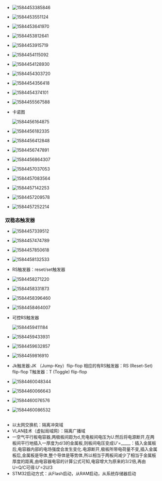 - ![1584453385846](C:\Users\cym\AppData\Local\Temp\1584453385846.png)
- ![1584453551124](C:\Users\cym\AppData\Local\Temp\1584453551124.png)
- ![1584453641970](C:\Users\cym\AppData\Local\Temp\1584453641970.png)
- ![1584453812641](C:\Users\cym\AppData\Local\Temp\1584453812641.png)
- ![1584453915719](C:\Users\cym\AppData\Local\Temp\1584453915719.png)
- ![1584454115092](C:\Users\cym\AppData\Local\Temp\1584454115092.png)
- ![1584454128930](C:\Users\cym\AppData\Local\Temp\1584454128930.png)
- ![1584454303720](C:\Users\cym\AppData\Local\Temp\1584454303720.png)
- ![1584454356418](C:\Users\cym\AppData\Local\Temp\1584454356418.png)
- ![1584454374101](C:\Users\cym\AppData\Local\Temp\1584454374101.png)



- ![1584455567588](C:\Users\cym\AppData\Local\Temp\1584455567588.png)

- 卡诺图

  ![1584456164875](C:\Users\cym\AppData\Local\Temp\1584456164875.png)

- ![1584456182335](C:\Users\cym\AppData\Local\Temp\1584456182335.png)

- ![1584456412848](C:\Users\cym\AppData\Local\Temp\1584456412848.png)

- ![1584456747891](C:\Users\cym\AppData\Local\Temp\1584456747891.png)

- ![1584456864307](C:\Users\cym\AppData\Local\Temp\1584456864307.png)

- ![1584457037053](C:\Users\cym\AppData\Local\Temp\1584457037053.png)

- ![1584457083564](C:\Users\cym\AppData\Local\Temp\1584457083564.png)

- ![1584457142253](C:\Users\cym\AppData\Local\Temp\1584457142253.png)

- ![1584457209578](C:\Users\cym\AppData\Local\Temp\1584457209578.png)

- ![1584457252214](C:\Users\cym\AppData\Local\Temp\1584457252214.png)



### 双稳态触发器

- ![1584457339512](C:\Users\cym\AppData\Local\Temp\1584457339512.png)

- ![1584457474789](C:\Users\cym\AppData\Local\Temp\1584457474789.png)

- ![1584457850618](C:\Users\cym\AppData\Local\Temp\1584457850618.png)

- ![1584458132533](C:\Users\cym\AppData\Local\Temp\1584458132533.png)

- RS触发器：reset/set触发器

- ![1584458271220](C:\Users\cym\AppData\Local\Temp\1584458271220.png)

- ![1584458331873](C:\Users\cym\AppData\Local\Temp\1584458331873.png)

- ![1584458396460](C:\Users\cym\AppData\Local\Temp\1584458396460.png)

- ![1584458464007](C:\Users\cym\AppData\Local\Temp\1584458464007.png)

- 可控RS触发器

  ![1584459411184](C:\Users\cym\AppData\Local\Temp\1584459411184.png)

- ![1584459433931](C:\Users\cym\AppData\Local\Temp\1584459433931.png)

- ![1584459632857](C:\Users\cym\AppData\Local\Temp\1584459632857.png)

- ![1584459816910](C:\Users\cym\AppData\Local\Temp\1584459816910.png)

- Jk触发器:JK （Jump-Key）flip-flop
  相应的有RS触发器：RS (Reset-Set) flip-flop
  T触发器：T (Toggle) flip-flop

- ![1584460048344](C:\Users\cym\AppData\Local\Temp\1584460048344.png)

- ![1584460066643](C:\Users\cym\AppData\Local\Temp\1584460066643.png)

- ![1584460076576](C:\Users\cym\AppData\Local\Temp\1584460076576.png)

- ![1584460086532](C:\Users\cym\AppData\Local\Temp\1584460086532.png)











## #

- 以太网交换机：隔离冲突域
- VLAN技术（虚拟局域网）：隔离广播域
- 一空气平行板电容器,两极板间距为d,充电板间电压为U.然后将电源断开,在两板间平行地插入一厚度为d/3的金属板,则板间电压变成U'=_____：插入金属板后,电容器内部的电场强度会发生变化.电源断开,极板所带电荷量不变,插入金属板后,金属板是导体,整个导体是等势体,所以相当于两板间减少了相当于金属板厚度的距离,由电容器电容的计算公式可知,电容增大为原来的3/2倍,再由U=Q/C可得:U'=2U/3
- STM32启动方式：从Flash启动，从RAM启动，从系统存储器启动

